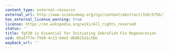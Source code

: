 ```yaml
---
content_type: external-resource
external_url: http://www.sciencemag.org/cgi/content/abstract/310/5756/1957
has_external_license_warning: true
license: https://en.wikipedia.org/wiki/All_rights_reserved
status: ''
title: fgf20 is Essential for Initiating Zebrafish Fin Regeneration
uid: 05a2ff7e-f5d9-4c13-b4e2-d68825a1c5bb
wayback_url: ''
---
```

